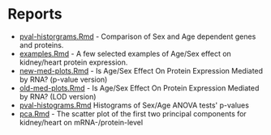 # Reports

* [pval-historgrams.Rmd](pval-historgrams.Rmd) - Comparison of Sex and Age dependent genes and proteins.
* [examples.Rmd](examples.Rmd) - A few selected examples of Age/Sex effect on kidney/heart protein expression. 
* [new-med-plots.Rmd](new-med-plots.Rmd) - Is Age/Sex Effect On Protein Expression Mediated by RNA? (p-value version)
* [old-med-plots.Rmd](old-med-plots.Rmd) - Is Age/Sex Effect On Protein Expression Mediated by RNA? (LOD version)
* [pval-histograms.Rmd](pval-histograms.Rmd) Histograms of Sex/Age ANOVA tests' p-values
* [pca.Rmd](pca.Rmd) - The scatter plot of the first two principal components for kidney/heart on mRNA-/protein-level 